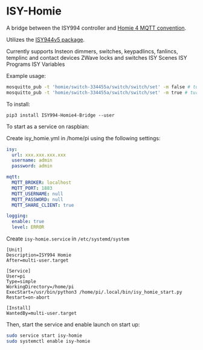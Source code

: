 # ISY-Homie

A bridge between the ISY994 controller and [Homie 4 MQTT convention](https://homieiot.github.io/).

Utilizes the [ISY944v5 package](https://pypi.org/project/ISY994v5/). 

Currently supports 
    Insteon dimmers, switches, keypadlincs, fanlincs, templinc and contact devices
    ZWave locks and switches
    ISY Scenes
    ISY Programs
    ISY Variables


Example usage:
```sh
mosquitto_pub -t 'homie/switch-334455a/switch/switch/set' -m false # turn light off
mosquitto_pub -t 'homie/switch-334455a/switch/switch/set' -m true # turn light on
```

To install:
```
pip3 install ISY994-Homie4-Bridge --user 
```

To start as a service on raspbian:

Create isy_homie.yml in /home/pi using the following settings:


```yaml
isy:
  url: xxx.xxx.xxx.xxx
  username: admin
  password: admin

mqtt:
  MQTT_BROKER: localhost
  MQTT_PORT: 1883
  MQTT_USERNAME: null
  MQTT_PASSWORD: null
  MQTT_SHARE_CLIENT: true

logging:
  enable: true
  level: ERROR
```

Create `isy-homie.service` in `/etc/systemd/system`

```service
[Unit]
Description=ISY994 Homie
After=multi-user.target

[Service]
User=pi
Type=simple
WorkingDirectory=/home/pi
ExecStart=/usr/bin/python3 /home/pi/.local/bin/isy_homie_start.py
Restart=on-abort

[Install]
WantedBy=multi-user.target
```

Then, start the service and enable launch on start up:
```sh
sudo service start isy-homie
sudo systemctl enable isy-homie
```
